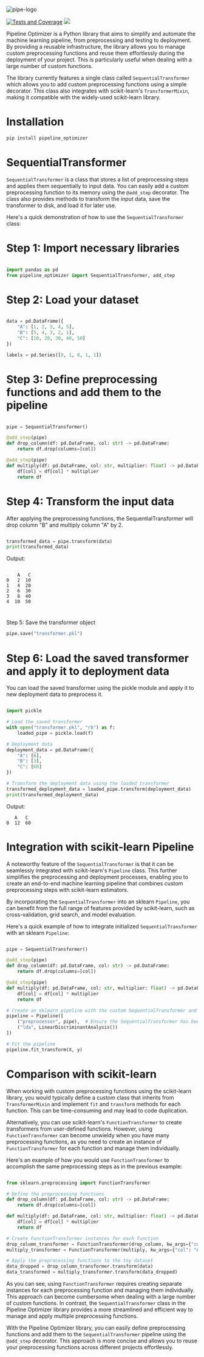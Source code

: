 


![pipe-logo](https://user-images.githubusercontent.com/84877088/232358047-f8545063-5053-4a9e-a24e-e9c266283f5d.png)




[![Tests and Coverage](https://github.com/sk8997/pipeline-optimizer/actions/workflows/tests.yml/badge.svg)](https://github.com/sk8997/pipeline-optimizer/actions/workflows/tests.yml)
<a href="https://codecov.io/gh/sk8997/pipeline-optimizer" > 
 <img src="https://codecov.io/gh/sk8997/pipeline-optimizer/branch/main/graph/badge.svg?token=BCWYCTXZPA"/> 
 </a>


Pipeline Optimizer is a Python library that aims to simplify and automate the machine learning pipeline, from preprocessing and testing to deployment. By providing a reusable infrastructure, the library allows you to manage custom preprocessing functions and reuse them effortlessly during the deployment of your project. This is particularly useful when dealing with a large number of custom functions.

The library currently features a single class called `SequentialTransformer` which allows you to add custom preprocessing functions using a simple decorator. This class also integrates with scikit-learn's `TransformerMixin`, making it compatible with the widely-used scikit-learn library.

# Installation

```bash
pip install pipeline_optimizer
```

# SequentialTransformer

`SequentialTransformer` is a class that stores a list of preprocessing steps and applies them sequentially to input data. You can easily add a custom preprocessing function to its memory using the `@add_step` decorator. The class also provides methods to transform the input data, save the transformer to disk, and load it for later use.


Here's a quick demonstration of how to use the `SequentialTransformer` class:

# Step 1: Import necessary libraries

```python 

import pandas as pd
from pipeline_optimizer import SequentialTransformer, add_step

```


# Step 2: Load your dataset

```python

data = pd.DataFrame({
    "A": [1, 2, 3, 4, 5],
    "B": [5, 4, 3, 2, 1],
    "C": [10, 20, 30, 40, 50]
})

labels = pd.Series([0, 1, 0, 1, 1])

```

# Step 3: Define preprocessing functions and add them to the pipeline

```python

pipe = SequentialTransformer()

@add_step(pipe)
def drop_column(df: pd.DataFrame, col: str) -> pd.DataFrame:
    return df.drop(columns=[col])

@add_step(pipe)
def multiply(df: pd.DataFrame, col: str, multiplier: float) -> pd.DataFrame:
    df[col] = df[col] * multiplier
    return df

```

# Step 4: Transform the input data
After applying the preprocessing functions, the SequentialTransformer will drop column "B" and multiply column "A" by 2.

```python

transformed_data = pipe.transform(data)
print(transformed_data)

```

Output:

```

    A   C
0   2  10
1   4  20
2   6  30
3   8  40
4  10  50

```

# 

Step 5: Save the transformer object

```python
pipe.save("transformer.pkl")
```

# Step 6: Load the saved transformer and apply it to deployment data
You can load the saved transformer using the pickle module and apply it to new deployment data to preprocess it.

```python 

import pickle

# Load the saved transformer
with open("transformer.pkl", "rb") as f:
    loaded_pipe = pickle.load(f)

# Deployment data
deployment_data = pd.DataFrame({
    "A": [6],
    "B": [3],
    "C": [60]
})

# Transform the deployment data using the loaded transformer
transformed_deployment_data = loaded_pipe.transform(deployment_data)
print(transformed_deployment_data)

```

Output:

```
   A   C
0  12  60

```

# Integration with scikit-learn Pipeline

A noteworthy feature of the `SequentialTransformer` is that it can be seamlessly integrated with scikit-learn's `Pipeline` class. This further simplifies the preprocessing and deployment processes, enabling you to create an end-to-end machine learning pipeline that combines custom preprocessing steps with scikit-learn estimators.

By incorporating the `SequentialTransformer` into an sklearn `Pipeline`, you can benefit from the full range of features provided by scikit-learn, such as cross-validation, grid search, and model evaluation.

Here's a quick example of how to integrate initialized `SequentialTransformer` with an sklearn `Pipeline`:

```python

pipe = SequentialTransformer()

@add_step(pipe)
def drop_column(df: pd.DataFrame, col: str) -> pd.DataFrame:
    return df.drop(columns=[col])

@add_step(pipe)
def multiply(df: pd.DataFrame, col: str, multiplier: float) -> pd.DataFrame:
    df[col] = df[col] * multiplier
    return df

# Create an sklearn pipeline with the custom SequentialTransformer and a Linear Discriminant Analysis
pipeline = Pipeline([
    ("preprocessor", pipe),  # Ensure the SequentialTransformer has been initialized and steps have been added
    ("lda", LinearDiscriminantAnalysis())
])

# Fit the pipeline 
pipeline.fit_transform(X, y)


```


# Comparison with scikit-learn

When working with custom preprocessing functions using the scikit-learn library, you would typically define a custom class that inherits from `TransformerMixin` and implement `fit` and `transform` methods for each function. This can be time-consuming and may lead to code duplication.

Alternatively, you can use scikit-learn's `FunctionTransformer` to create transformers from user-defined functions. However, using `FunctionTransformer` can become unwieldy when you have many preprocessing functions, as you need to create an instance of `FunctionTransformer` for each function and manage them individually.

Here's an example of how you would use `FunctionTransformer` to accomplish the same preprocessing steps as in the previous example:

```python

from sklearn.preprocessing import FunctionTransformer

# Define the preprocessing functions
def drop_column(df: pd.DataFrame, col: str) -> pd.DataFrame:
    return df.drop(columns=[col])

def multiply(df: pd.DataFrame, col: str, multiplier: float) -> pd.DataFrame:
    df[col] = df[col] * multiplier
    return df

# Create FunctionTransformer instances for each function
drop_column_transformer = FunctionTransformer(drop_column, kw_args={"col": "B"})
multiply_transformer = FunctionTransformer(multiply, kw_args={"col": "A", "multiplier": 2})

# Apply the preprocessing functions to the toy dataset
data_dropped = drop_column_transformer.transform(data)
data_transformed = multiply_transformer.transform(data_dropped)

```

As you can see, using `FunctionTransformer` requires creating separate instances for each preprocessing function and managing them individually. This approach can become cumbersome when dealing with a large number of custom functions. In contrast, the `SequentialTransformer` class in the Pipeline Optimizer library provides a more streamlined and efficient way to manage and apply multiple preprocessing functions.

With the Pipeline Optimizer library, you can easily define preprocessing functions and add them to the `SequentialTransformer` pipeline using the `@add_step` decorator. This approach is more concise and allows you to reuse your preprocessing functions across different projects effortlessly.
